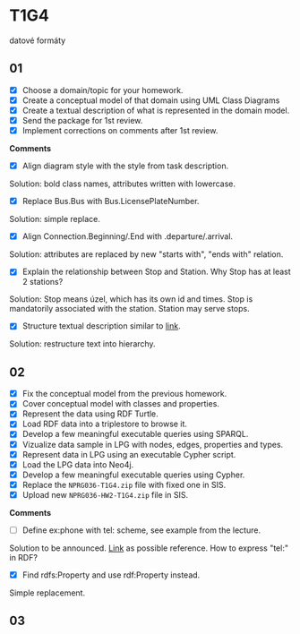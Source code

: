 # T1G4

datové formáty

## 01

- [x] Choose a domain/topic for your homework.
- [x] Create a conceptual model of that domain using UML Class Diagrams
- [x] Create a textual description of what is represented in the domain model.
- [x] Send the package for 1st review.
- [x] Implement corrections on comments after 1st review.

**Comments**

- [x] Align diagram style with the style from task description.

Solution: bold class names, attributes written with lowercase.

- [x] Replace Bus.Bus with Bus.LicensePlateNumber.

Solution: simple replace.

- [x] Align Connection.Beginning/.End with .departure/.arrival.

Solution: attributes are replaced by new "starts with", "ends with" relation.

- [x] Explain the relationship between Stop and Station. Why Stop has at least 2 stations?

Solution: Stop means úzel, which has its own id and times. Stop is mandatorily
associated with the station. Station may serve stops.

- [x] Structure textual description similar to [link](https://ofn.gov.cz/rozhraní-katalogů-otevřených-dat/2021-01-11/#třída-katalog).

Solution: restructure text into hierarchy.

## 02

- [x] Fix the conceptual model from the previous homework.
- [x] Cover conceptual model with classes and properties.
- [x] Represent the data using RDF Turtle.
- [x] Load RDF data into a triplestore to browse it.
- [x] Develop a few meaningful executable queries using SPARQL.
- [x] Vizualize data sample in LPG with nodes, edges, properties and types.
- [x] Represent data in LPG using an executable Cypher script.
- [x] Load the LPG data into Neo4j.
- [x] Develop a few meaningful executable queries using Cypher.
- [x] Replace the `NPRG036-T1G4.zip` file with fixed one in SIS.
- [x] Upload new `NPRG036-HW2-T1G4.zip` file in SIS.

**Comments**

- [ ] Define ex:phone with tel: scheme, see example from the lecture.

Solution to be announced.
[Link](https://stackoverflow.com/questions/1009181/url-scheme-for-phone-call)
as possible reference. How to express "tel:" in RDF?

- [x] Find rdfs:Property and use rdf:Property instead.

Simple replacement.

## 03
